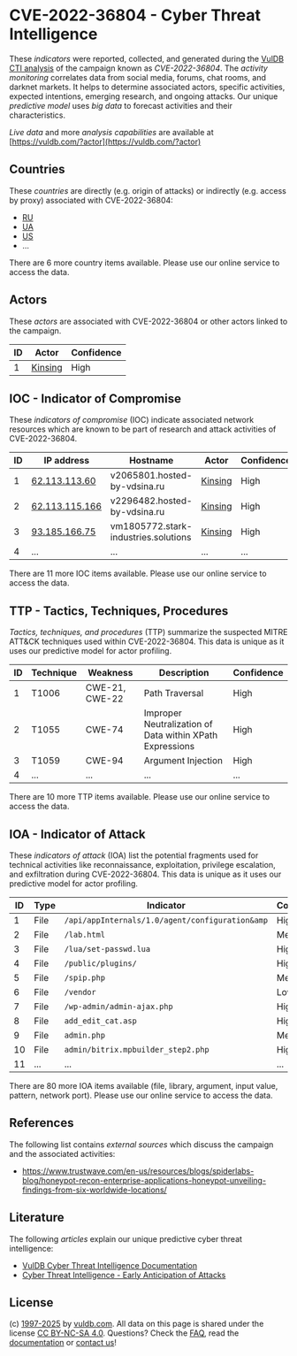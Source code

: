 # CVE-2022-36804 - Cyber Threat Intelligence

These _indicators_ were reported, collected, and generated during the [VulDB CTI analysis](https://vuldb.com/?kb.cti) of the campaign known as _CVE-2022-36804_. The _activity monitoring_ correlates data from social media, forums, chat rooms, and darknet markets. It helps to determine associated actors, specific activities, expected intentions, emerging research, and ongoing attacks. Our unique _predictive model_ uses _big data_ to forecast activities and their characteristics.

_Live data_ and more _analysis capabilities_ are available at [https://vuldb.com/?actor](https://vuldb.com/?actor)

## Countries

These _countries_ are directly (e.g. origin of attacks) or indirectly (e.g. access by proxy) associated with CVE-2022-36804:

* [RU](https://vuldb.com/?country.ru)
* [UA](https://vuldb.com/?country.ua)
* [US](https://vuldb.com/?country.us)
* ...

There are 6 more country items available. Please use our online service to access the data.

## Actors

These _actors_ are associated with CVE-2022-36804 or other actors linked to the campaign.

ID | Actor | Confidence
-- | ----- | ----------
1 | [Kinsing](https://vuldb.com/?actor.kinsing) | High

## IOC - Indicator of Compromise

These _indicators of compromise_ (IOC) indicate associated network resources which are known to be part of research and attack activities of CVE-2022-36804.

ID | IP address | Hostname | Actor | Confidence
-- | ---------- | -------- | ----- | ----------
1 | [62.113.113.60](https://vuldb.com/?ip.62.113.113.60) | v2065801.hosted-by-vdsina.ru | [Kinsing](https://vuldb.com/?actor.kinsing) | High
2 | [62.113.115.166](https://vuldb.com/?ip.62.113.115.166) | v2296482.hosted-by-vdsina.ru | [Kinsing](https://vuldb.com/?actor.kinsing) | High
3 | [93.185.166.75](https://vuldb.com/?ip.93.185.166.75) | vm1805772.stark-industries.solutions | [Kinsing](https://vuldb.com/?actor.kinsing) | High
4 | ... | ... | ... | ...

There are 11 more IOC items available. Please use our online service to access the data.

## TTP - Tactics, Techniques, Procedures

_Tactics, techniques, and procedures_ (TTP) summarize the suspected MITRE ATT&CK techniques used within CVE-2022-36804. This data is unique as it uses our predictive model for actor profiling.

ID | Technique | Weakness | Description | Confidence
-- | --------- | -------- | ----------- | ----------
1 | T1006 | CWE-21, CWE-22 | Path Traversal | High
2 | T1055 | CWE-74 | Improper Neutralization of Data within XPath Expressions | High
3 | T1059 | CWE-94 | Argument Injection | High
4 | ... | ... | ... | ...

There are 10 more TTP items available. Please use our online service to access the data.

## IOA - Indicator of Attack

These _indicators of attack_ (IOA) list the potential fragments used for technical activities like reconnaissance, exploitation, privilege escalation, and exfiltration during CVE-2022-36804. This data is unique as it uses our predictive model for actor profiling.

ID | Type | Indicator | Confidence
-- | ---- | --------- | ----------
1 | File | `/api/appInternals/1.0/agent/configuration&amp` | High
2 | File | `/lab.html` | Medium
3 | File | `/lua/set-passwd.lua` | High
4 | File | `/public/plugins/` | High
5 | File | `/spip.php` | Medium
6 | File | `/vendor` | Low
7 | File | `/wp-admin/admin-ajax.php` | High
8 | File | `add_edit_cat.asp` | High
9 | File | `admin.php` | Medium
10 | File | `admin/bitrix.mpbuilder_step2.php` | High
11 | ... | ... | ...

There are 80 more IOA items available (file, library, argument, input value, pattern, network port). Please use our online service to access the data.

## References

The following list contains _external sources_ which discuss the campaign and the associated activities:

* https://www.trustwave.com/en-us/resources/blogs/spiderlabs-blog/honeypot-recon-enterprise-applications-honeypot-unveiling-findings-from-six-worldwide-locations/

## Literature

The following _articles_ explain our unique predictive cyber threat intelligence:

* [VulDB Cyber Threat Intelligence Documentation](https://vuldb.com/?kb.cti)
* [Cyber Threat Intelligence - Early Anticipation of Attacks](https://www.scip.ch/en/?labs.20201022)

## License

(c) [1997-2025](https://vuldb.com/?kb.changelog) by [vuldb.com](https://vuldb.com/?kb.about). All data on this page is shared under the license [CC BY-NC-SA 4.0](https://creativecommons.org/licenses/by-nc-sa/4.0/). Questions? Check the [FAQ](https://vuldb.com/?kb.faq), read the [documentation](https://vuldb.com/?kb) or [contact us](https://vuldb.com/?contact)!
